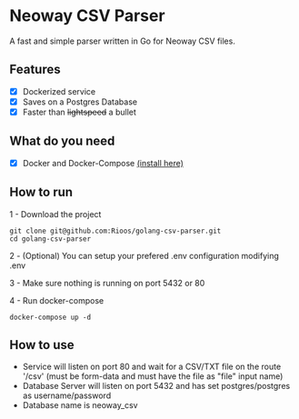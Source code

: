 # Neoway CSV Parser

A fast and simple parser written in Go for Neoway CSV files.

## Features

- [x] Dockerized service
- [x] Saves on a Postgres Database
- [x] Faster than ~~lightspeed~~ a bullet

## What do you need

- [x] Docker and Docker-Compose [(install here)](https://docs.docker.com/install/)

## How to run

1 - Download the project
```
git clone git@github.com:Rioos/golang-csv-parser.git
cd golang-csv-parser
```

2 - (Optional) You can setup your prefered .env configuration modifying .env

3 - Make sure nothing is running on port 5432 or 80

4 - Run docker-compose
```
docker-compose up -d
```



## How to use

- Service will listen on port 80 and wait for a CSV/TXT file on the route '/csv' (must be form-data and must have the file as "file" input name)
- Database Server will listen on port 5432 and has set postgres/postgres as username/password
- Database name is neoway_csv 
